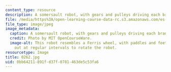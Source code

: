 ```yaml
---
content_type: resource
description: A somersault robot, with gears and pulleys driving each branch.
file: /media/https%3A/open-learning-course-data-rc.s3.amazonaws.com/es-293-lego-robotics-spring-2007/0bb64211891fd37f0781463de5c53fa6_0262.jpg
file_type: image/jpeg
image_metadata:
  caption: A somersault robot, with gears and pulleys driving each branch.
  credit: Photo by MIT OpenCourseWare.
  image-alt: This robot resembles a Ferris wheel, with paddles and feet extending
    out at regular intervals to rotate the robot.
resourcetype: Image
title: 0262.jpg
uid: 0bb64211-891f-d37f-0781-463de5c53fa6
---
```


